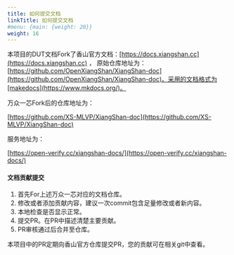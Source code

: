 ```yaml
---
title: 如何提交文档
linkTitle: 如何提交文档
#menu: {main: {weight: 20}}
weight: 16
---
```


本项目的DUT文档Fork了香山官方文档：[https://docs.xiangshan.cc](https://docs.xiangshan.cc) ，
原始仓库地址为：[https://github.com/OpenXiangShan/XiangShan-doc](https://github.com/OpenXiangShan/XiangShan-doc)。采用的文档格式为[makedocs](https://www.mkdocs.org/)。

万众一芯Fork后的仓库地址为：

[https://github.com/XS-MLVP/XiangShan-doc](https://github.com/XS-MLVP/XiangShan-doc)

服务地址为：

[https://open-verify.cc/xiangshan-docs/](https://open-verify.cc/xiangshan-docs/)


#### 文档贡献提交

1. 首先For上述万众一芯对应的文档仓库。
1. 修改或者添加贡献内容，建议一次commit包含足量修改或者新内容。
1. 本地检查是否显示正常。
1. 提交PR。在PR中描述清楚主要贡献。
1. PR审核通过后合并至仓库。

本项目中的PR定期向香山官方仓库提交PR，您的贡献可在相关git中查看。
